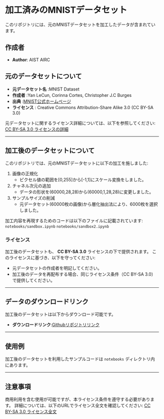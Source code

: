 # 加工済みのMNISTデータセット

このリポジトリには、元のMNISTデータセットを加工したデータが含まれています。

## 作成者
 - **Author**: AIST AIRC

## 元のデータセットについて
- **元データセット名** :MNIST Dataset
- **作成者** :Yan LeCun, Corinna Cortes, Christopher J.C Burges
- **出典** :[MNIST公式ホームページ](https://yann.lecun.com/exdb/mnist/)
- **ライセンス** : Creative Commons Attribution-Share Alike 3.0 (CC BY-SA 3.0)

元データセットに関するライセンス詳細については、以下を参照してください:
[CC BY-SA 3.0 ライセンスの詳細](https://creativecommons.org/licenses/by-sa/3.0/)

---
## 加工後のデータセットについて
このリポジトリでは、元のMNISTデータセットに以下の加工を施しました:
1. 画像の正規化
    - ピクセル値の範囲を[0,255]から[-1,1]にスケール変換をしました。
2. チャネル次元の追加
    - データの形状を(60000,28,28)から(60000,1,28,28)に変更しました。
3. サンプルサイズの削減
    - 元データセット(60000枚の画像)から層化抽出法により、6000枚を選択しました。

加工内容を再現するためのコードは以下のファイルに記載されています:
 `notebooks/sandbox.ipynb`
 `notebooks/sandbox2.ipynb`

### ライセンス
加工後のデータセットも、 **CC BY-SA 3.0** ライセンスの下で提供されます。
このライセンスに基づき、以下を守ってください:
- 元データセットの作成者を明記してください。
- 加工後のデータを再配布する場合、同じライセンス条件（CC BY-SA 3.0）で提供してください。

---

## データのダウンロードリンク
加工後のデータセットは以下からダウンロード可能です。
- **ダウンロードリンク**:[Githubリポジトリリンク](https://github.com/aistairc/Qunomon_tutorial_mnist)

---
## 使用例
加工後のデータセットを利用したサンプルコードは `notebooks` ディレクトリ内にあります。

---

## 注意事項
商用利用を含む使用が可能ですが、本ライセンス条件を遵守する必要があります。
詳細については、以下のURLでライセンス全文を確認してください:
[CC BY-SA 3.0 ライセンス全文](https://creativecommons.org/licenses/by-sa/3.0/legalcode)